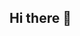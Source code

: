 ## Hi there 👋

<!--
**Claudiolitt/Claudiolitt** is a ✨ _special_ ✨ repository because its `README.md` (this file) appears on your GitHub profile.

# Olá, eu sou Cláudio Leite 👋

### 👨‍💻 Sobre Mim
- 🔭 Atualmente trabalhando em um projeto de [descreva o projeto].
- 🌱 Aprendendo sobre **React** e **Testes Automatizados**.
- 💬 Me pergunte sobre **Python** e **Desenvolvimento Web**.
- 📫 Como me encontrar: [seu.email@exemplo.com](mailto:seu.email@exemplo.com)

### 🚀 Minhas Habilidades
![Python](https://img.shields.io/badge/Python-3776AB?style=for-the-badge&logo=python&logoColor=white)
![JavaScript](https://img.shields.io/badge/JavaScript-F7DF1E?style=for-the-badge&logo=javascript&logoColor=black)
![HTML5](https://img.shields.io/badge/HTML5-E34F26?style=for-the-badge&logo=html5&logoColor=white)
![CSS3](https://img.shields.io/badge/CSS3-1572B6?style=for-the-badge&logo=css3&logoColor=white)

### 🔗 Contato
[![linkedin](https://img.shields.io/badge/linkedin-0A66C2?style=for-the-badge&logo=linkedin&logoColor=white)](https://www.linkedin.com/in/claudioleite02/)
-->
